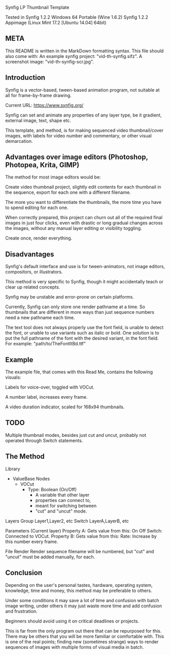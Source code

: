 Synfig LP Thumbnail Template

Tested in
Synfig 1.2.2 Windows 64 Portable (Wine 1.6.2)
Synfig 1.2.2 Appimage (Linux Mint 17.2 [Ubuntu 14.04] 64bit)

META
----
This README is written in the MarkDown formatting syntax.
This file should also come with:
An example synfig project: "vid-th-synfig.sifz".
A screenshot image: "vid-th-synfig-scr.jpg".

Introduction
------------
Synfig is a vector-based, tween-based animation program,
 not suitable at all for frame-by-frame drawing.

Current URL: https://www.synfig.org/

Synfig can set and animate any properties of any layer type,
be it gradient, external image, text, shape etc.

This template, and method, is for making sequenced video
 thumbnail/cover images, with labels for video number and 
 commentary, or other visual demarcation.


Advantages over image editors
(Photoshop, Photopea, Krita, GIMP)
----------------------------------
The method for most image editors would be:

Create video thumbnail project, slightly edit
 contents for each thumbnail in the sequence,
 export for each one with a different filename.

The more you want to differentiate the thumbnails,
 the more time you have to spend editing for each one.

When correctly prepared, this project can churn
 out all of the required final images in just four clicks,
 even with drastic or long gradual changes across the images,
 without any manual layer editing or visibility toggling.

Create once, render everything.


Disadvantages
-------------
Synfig's default interface and use is for tween-animators,
not image editors, compositors, or illustrators.

This method is very specific to Synfig, though it
might accidentally teach or clear up related concepts.

Synfig may be unstable and error-prone on certain platforms.

Currently, Synfig can only store one render pathname at a time.
So thumbnails that are different in more ways than just
sequence numbers need a new pathname each time.

The text tool does not always properly use the font field,
is unable to detect the font, or unable to use variants such
as italic or bold. One solution is to put the full pathname
of the font with the desired variant, in the font field.
For example: "path/to/TheFontItBd.ttf"

Example
-------
The example file, that comes with this Read Me,
contains the following visuals:

Labels for voice-over, toggled with VOCut.

A number label, increases every frame.

A video duration indicator, scaled for 168x94 thumbnails.


TODO
----
Multiple thumbnail modes, besides just cut and uncut,
probably not operated through Switch statements.


The Method
----------
Library
  * ValueBase Nodes
    * VOCut
      * Type: Boolean (On/Off)
        * A variable that other layer
        * properties can connect to,
        * meant for switching between
        * "cut" and "uncut" mode.

Layers
  Group
    Layer1,Layer2, etc
  Switch
    LayerA,LayerB, etc

Parameters (Current layer)
  Property A:
    Gets value from this:
      On
      Off
      Switch: Connected to VOCut.
  Property B:
    Gets value from this:
      Rate: Increase by this number every frame.
    
File
  Render
    Render sequence filename will be
    numbered, but "cut" and "uncut"
    must be added manually, for each.


Conclusion
----------
Depending on the user's personal tastes, hardware, operating
 system, knowledge, time and money, this method may be
 preferable to others.

Under some conditions it may save a lot of time and confusion
 with batch image writing, under others it may just waste more
 time and add confusion and frustration.

Beginners should avoid using it on critical deadlines or
 projects.

This is far from the only program out there that can be
 repurposed for this. There may be others that you will be
 more familiar or comfortable with. This is one of the real
 points; finding new (sometimes strange) ways to render
 sequences of images with multiple forms of visual media
 in batch.
